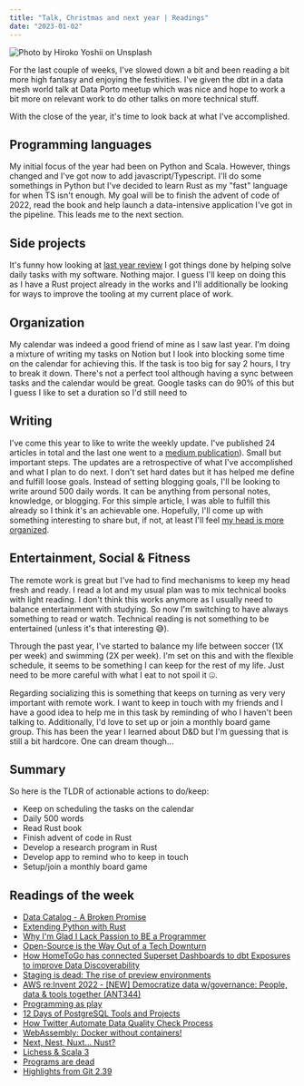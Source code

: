 ```yaml
---
title: "Talk, Christmas and next year | Readings"
date: "2023-01-02"
---
```


![Photo by Hiroko Yoshii on Unsplash](./reef.avif)

For the last couple of weeks, I've slowed down a bit and been reading a bit more high fantasy and enjoying the festivities. I've given the dbt in a data mesh world talk at Data Porto meetup which was nice and hope to work a bit more on relevant work to do other talks on more technical stuff.

With the close of the year, it's time to look back at what I've accomplished.

## Programming languages

My initial focus of the year had been on Python and Scala. However, things changed and I've got now to add javascript/Typescript. I'll do some somethings in Python but I've decided to learn Rust as my "fast" language for when TS isn't enough. My goal will be to finish the advent of code of 2022, read the book and help launch a data-intensive application I've got in the pipeline. This leads me to the next section.

## Side projects

It's funny how looking at [last year review](https://cabeda.dev/2021/20210101-2020-review/#programming-languages-and-frameworks) I got things done by helping solve daily tasks with my software. Nothing major. I guess I'll keep on doing this as I have a Rust project already in the works and I'll additionally be looking for ways to improve the tooling at my current place of work.

## Organization

My calendar was indeed a good friend of mine as I saw last year. I'm doing a mixture of writing my tasks on Notion but I look into blocking some time on the calendar for achieving this. If the task is too big for say 2 hours, I try to break it down. There's not a perfect tool although having a sync between tasks and the calendar would be great. Google tasks can do 90% of this but I guess I like to set a duration so I'd still need to

## Writing

I've come this year to like to write the weekly update. I've published 24 articles in total and the last one went to a [medium publication](https://medium.com/better-programming/duckdb-vs-porto-buses-a-small-case-for-a-new-olap-engine-1c04b898d293)). Small but important steps. The updates are a retrospective of what I've accomplished and what I plan to do next. I don't set hard dates but it has helped me define and fulfill loose goals. Instead of setting blogging goals, I'll be looking to write around 500 daily words. It can be anything from personal notes, knowledge, or blogging. For this simple article, I was able to fulfill this already so I think it's an achievable one. Hopefully, I'll come up with something interesting to share but, if not, at least I'll feel [my head is more organized](http://paulgraham.com/words.html).

## Entertainment, Social & Fitness

The remote work is great but I've had to find mechanisms to keep my head fresh and ready. I read a lot and my usual plan was to mix technical books with light reading. I don't think this works anymore as I usually need to balance entertainment with studying. So now I'm switching to have always something to read or watch. Technical reading is not something to be entertained (unless it's that interesting 😅).

Through the past year, I've started to balance my life between soccer (1X per week) and swimming (2X per week). I'm set on this and with the flexible schedule, it seems to be something I can keep for the rest of my life. Just need to be more careful with what I eat to not spoil it 🤐.

Regarding socializing this is something that keeps on turning as very very important with remote work. I want to keep in touch with my friends and I have a good idea to help me in this task by reminding of who I haven't been talking to. Additionally, I'd love to set up or join a monthly board game group. This has been the year I learned about D&D but I'm guessing that is still a bit hardcore. One can dream though...

## Summary

So here is the TLDR of actionable actions to do/keep:

- Keep on scheduling the tasks on the calendar
- Daily 500 words
- Read Rust book
- Finish advent of code in Rust
- Develop a research program in Rust
- Develop app to remind who to keep in touch
- Setup/join a monthly board game

## Readings of the week

- [Data Catalog - A Broken Promise](https://www.dataengineeringweekly.com/p/data-catalog-a-broken-promise)
- [Extending Python with Rust](https://maxwellrules.com/programming/rusty-python.html)
- [Why I'm Glad I Lack Passion to BE a Programmer](https://blog.miris.design/not-a-programmer)
- [Open-Source is the Way Out of a Tech Downturn](https://www.plural.sh/blog/open-source-is-the-way-out-of-a-tech-downturn/)
- [How HomeToGo has connected Superset Dashboards to dbt Exposures to improve Data Discoverability](https://engineering.hometogo.com/how-hometogo-has-connected-superset-dashboards-to-dbt-exposures-to-improve-data-discoverability-3d0add162e4a)
- [Staging is dead: The rise of preview environments](https://www.withcoherence.com/post/staging-is-dead-the-rise-of-preview-environments)
- [AWS re:Invent 2022 - [NEW] Democratize data w/governance: People, data & tools together (ANT344)](https://www.youtube.com/watch?v=t3LTunhYys4)
- [Programming as play](https://austinhenley.com/blog/programmingasplay.html)
- [12 Days of PostgreSQL Tools and Projects](https://www.timescale.com/blog/12-days-of-postgresql-tools-and-projects/)
- [How Twitter Automate Data Quality Check Process](https://www.infoq.com/news/2022/12/twitter-data-quality/)
- [WebAssembly: Docker without containers!](https://wasmlabs.dev/articles/docker-without-containers/)
- [Next, Nest, Nuxt… Nust?](https://www.twilio.com/blog/comparing-nextjs-nestjs-nuxt-gatsby)
- [Lichess & Scala 3](https://lichess.org/@/thibault/blog/lichess--scala-3/y1sbYzJX)
- [Programs are dead](https://pouria.dev/programs-are-dead/)
- [Highlights from Git 2.39](https://github.blog/2022-12-12-highlights-from-git-2-39/)
